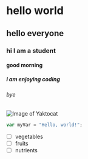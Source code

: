 # hello world
## hello everyone
### hi I am a student
#### good morning 
##### i am enjoying coding
###### bye
![Image of Yaktocat](https://octodex.github.com/images/yaktocat.png)
``` javascript
var myVar = "Hello, world!";
```
- [ ] vegetables
- [ ] fruits
- [ ] nutrients
